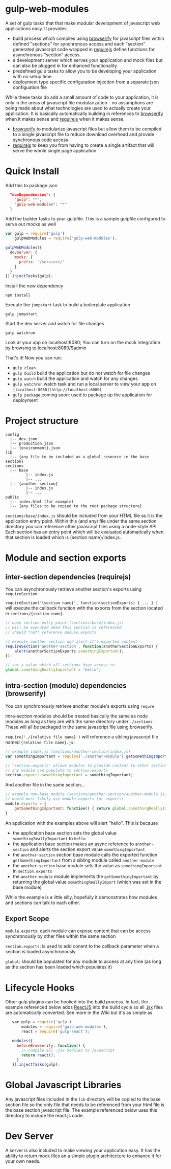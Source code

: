 gulp-web-modules
================

A set of gulp tasks that that make modular development of javascript web applications easy.  It provides:
* build process which compiles using [browserify](http://browserify.org/) for javascript files within defined "sections" for synchronous access and each "section" generated javascript code wrapped in [requirejs](http://requirejs.org/) define functions for asynchronous "section" access.
* a development server which serves your application and mock files but can also be plugged in for enhanced functionality
* predefined gulp tasks to allow you to be developing your application with no setup time
* deployment type specific configuration injection from a separate json configuation file

While these tasks do add a small amount of code to your application, it is only in the areas of javascript file modularization - no assumptions are being made about what technologies are used to actually create your application.  It is basically automatically building in references to [browserify](http://browserify.org/) when it makes sense and [requirejs](http://requirejs.org/) when it makes sense.
* [browserify](http://browserify.org/) to modularize javascript files but allow them to be compiled to a single javascript file to reduce download overhead and provide synchronous code access
* [requirejs](http://requirejs.org/) to keep you from having to create a single artifact that will serve the whole single page application


Quick Install
=================

Add this to package.json
```json
  "devDependencies": {
    "gulp": "*",
    "gulp-web-modules": "*"
  }
```

Add the builder tasks to your gulpfile.  This is a sample gulpfile configured to serve out mocks as well
```javascript
var gulp = require('gulp')
    gulpWebModules = require('gulp-web-modules');

gulpWebModules({
  devServer: {
    mocks: {
      prefix: '/services/'
    }
  }
}).injectTasks(gulp);
```

Install the new dependency
```
npm install
```

Execute the `jumpstart` task to build a boilerplate application
```
gulp jumpstart
```

Start the dev server and watch for file changes
```
gulp watchrun
```

Look at your app on localhost:8080;  You can turn on the mock integration by browsing to localhost:8080/$admin

That's it!  Now you can run:

* `gulp clean`
* `gulp build` build the application but do not watch for file changes
* `gulp watch` build the application and watch for any changes
* `gulp watchrun` watch task and run a local server to view your app on `[localhost:8080](http://localhost:8080)`
* `gulp package` coming soon: used to package up the application for deployment


Project structure
==================
```
config
  |-- dev.json
  |-- production.json
  |-- {environment}.json
lib
  |-- {any file to be included as a global resource in the base section}
sections
  |-- base
         |-- index.js
         |-- ...
  |-- {another section}
         |-- index.js
         |-- ...
public
  |-- index.html (for example)
  |-- {any files to be copied to the root package structure}
```
`sections/base/index.js` should be included from your HTML file as it is the application entry point.  Within this (and any) file under the same section directory you can reference other javascript files using a node-style API.  Each section has an entry point which will be evaluated automatically when that section is loaded which is {section name}/index.js.


Module and section exports
===============

inter-section dependencies (requirejs)
--------------
You can asynchronously retrieve another section's exports using `requireSection`

`requireSection('{section name}', function(sectionExports) { ... } )` will execute the callback function with the exports from the section located in `sections/{section name}`.
```javascript
// base section entry point (sections/base/index.js)
// will be executed when this section is referenced
// should *not* reference module.exports

// execute another section and alert it's exported content
requireSection('another-section', function(anotherSectionExports) {
    alert(anotherSectionExports.somethingImportant);
});

// set a value which all sections have access to
global.somethingReallyImportant = 'hello';
```

intra-section (module) dependencies (browserify)
-------------
You can synchronously retrieve another module's exports using `requre`

Intra-section modules should be treated basically the same as node modules as long as they are with the same directory under `./sections`.  These will all be packaged in the same javascript file using browserify.

`require('./{relative file name}')` will reference a sibling javascript file named `{relative file name}.js`.
```javascript
// example index.js (sections/another-section/index.js)
var somethingImportant = require('./another-module').getSomethingImportant();

// 'section.exports' allows modules to provide content to other sections
// any module can populate to section.exports
section.exports.somethingImportant = somethingImportant;
```
And another file in the same section...
```javascript
// example non-base module (sections/another-section/another-module.js)
// would most likely use module.exports (or exports)
module.exports = {
    getSomethingImportant: function() { return global.somethingReallyImportant; }
}

```
An application with the examples above will alert "hello".  This is because
* the application base section sets the global value `somethingReallyImportant` to `hello`
* the application base section makes an async reference to `another-section` and alerts the section export value `somethingImportant`
* the `another-section` section base module calls the exported function `getSomethingImportant` from a sibling module called `another-module`
* the `another-section` base module sets the value as `somethingImportant` in `section.exports`
* the `another-module` module implements the `getSomethingImportant` by returning the global value `somethingReallyImport` (which was set in the base module)

While the example is a little silly, hopefully it demonstrates how modules and sections can talk to each other.

Export Scope
------------
```module.exports```: each module can expose content that can be access synchronously by other files within the same section

```section.exports```: is used to add conent to the callback parameter when a section is loaded asynchronously

```global```: should be populated for any module to access at any time (as long as the section has been loaded which populates it)

Lifecycle Hooks
===============
Other gulp plugins can be hooked into the build process.  In fact, the example referenced below adds [ReactJS](http://facebook.github.io/react/) into the build cycle so all [.jsx](http://facebook.github.io/react/docs/jsx-in-depth.html) files are automatically converted.  See more in the Wiki but it's as simple as
```javascript
   var gulp = require('gulp')
       modules = require('gulp-web-modules'),
       react = require('gulp-react');

   modules({
     beforeBrowserify: function() {
       // compile all .jsx modules to javascript
       return react();
     }
   }).injectTasks(gulp);

```

Global Javascript Libraries
==============
Any javascript files included in the `lib` directory will be copied to the base section file so the only file that needs to be referenced from your html file is the base section javascript file.  The example referenced below uses this directory to include the react.js code.

Dev Server
===============
A server is also included to make viewing your application easy.  It has the ability to return mock files an a simple plugin architecture to
enhance it for your own needs.
